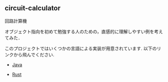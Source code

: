 ## circuit-calculator
回路計算機

オブジェクト指向を初めて勉強する人のための，直感的に理解しやすい例を考えてみた．

このプロジェクトではいくつかの言語による実装が用意されています. 以下のリンクから飛んでください.


+ [Java](java/README-java.md)

+ [Rust](/rust/README-rs.md)
